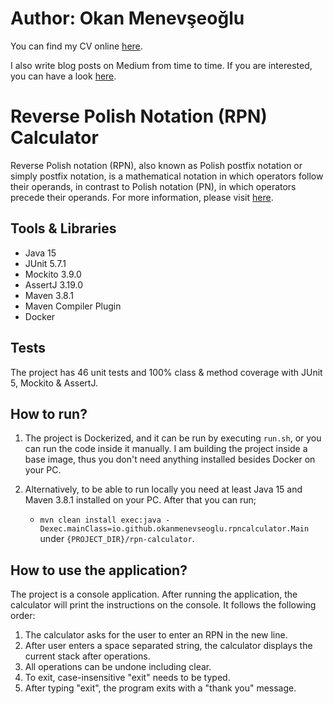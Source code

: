 # Author: Okan Menevşeoğlu

You can find my CV online <a href="https://okanmenevseoglu.github.io">here</a>.

I also write blog posts on Medium from time to time. If you are interested, you can have a
look <a href="https://medium.com/@okanmenevseoglu">here</a>.

# Reverse Polish Notation (RPN) Calculator

Reverse Polish notation (RPN), also known as Polish postfix notation or simply postfix notation, is a mathematical
notation in which operators follow their operands, in contrast to Polish notation (PN), in which operators precede their
operands. For more information, please visit <a href="https://en.wikipedia.org/wiki/Reverse_Polish_notation">here</a>.

## Tools & Libraries

* Java 15
* JUnit 5.7.1
* Mockito 3.9.0
* AssertJ 3.19.0
* Maven 3.8.1
* Maven Compiler Plugin
* Docker

## Tests

The project has 46 unit tests and 100% class & method coverage with JUnit 5, Mockito & AssertJ.

## How to run?

1) The project is Dockerized, and it can be run by executing ```run.sh```, or you can run the code inside it manually. I
   am building the project inside a base image, thus you don't need anything installed besides Docker on your PC.

2) Alternatively, to be able to run locally you need at least Java 15 and Maven 3.8.1 installed on your PC. After that
   you can run;
    * ```mvn clean install exec:java -Dexec.mainClass=io.github.okanmenevseoglu.rpncalculator.Main```
      under ```{PROJECT_DIR}/rpn-calculator```.

## How to use the application?

The project is a console application. After running the application, the calculator will print the instructions on the
console. It follows the following order:

1. The calculator asks for the user to enter an RPN in the new line.
2. After user enters a space separated string, the calculator displays the current stack after operations.
3. All operations can be undone including clear.
4. To exit, case-insensitive "exit" needs to be typed.
5. After typing "exit", the program exits with a "thank you" message.
